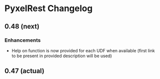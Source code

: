 # PyxelRest Changelog #

## 0.48 (next) ##

### Enhancements ###

- Help on function is now provided for each UDF when available (first link to be present in provided description will be used)

## 0.47 (actual) ##

